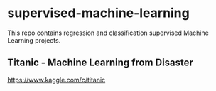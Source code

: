 # supervised-machine-learning
This repo contains regression and classification supervised Machine Learning projects.

## Titanic - Machine Learning from Disaster
https://www.kaggle.com/c/titanic

